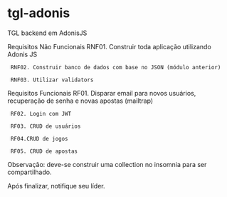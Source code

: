 # tgl-adonis

TGL backend em AdonisJS

Requisitos Não Funcionais
RNF01. Construir toda aplicação utilizando Adonis JS

     RNF02. Construir banco de dados com base no JSON (módulo anterior)

     RNF03. Utilizar validators

Requisitos Funcionais
RF01. Disparar email para novos usuários, recuperação de senha e novas apostas (mailtrap)

     RF02. Login com JWT

     RF03. CRUD de usuários

     RF04.CRUD de jogos

     RF05. CRUD de apostas

Observação: deve-se construir uma collection no insomnia para ser compartilhado.

Após finalizar, notifique seu líder.
